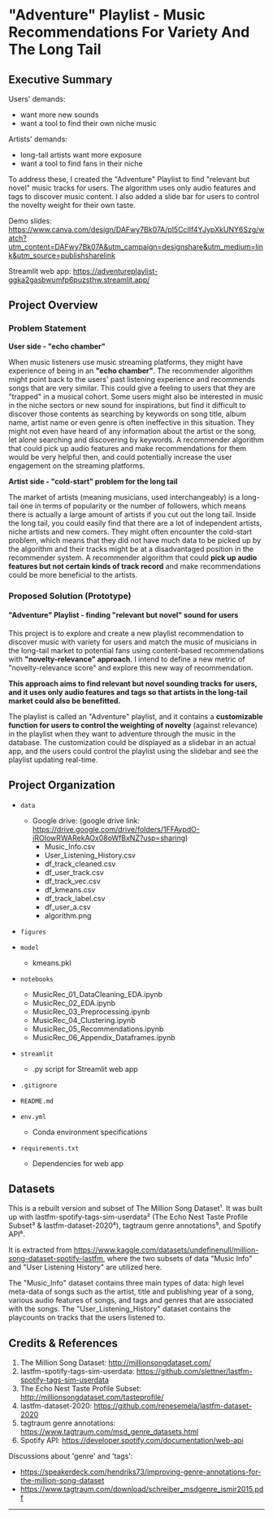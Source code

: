 # "Adventure" Playlist - Music Recommendations For Variety And The Long Tail

## Executive Summary
Users' demands:
- want more new sounds
- want a tool to find their own niche music

Artists' demands:
- long-tail artists want more exposure
- want a tool to find fans in their niche

To address these, I created the "Adventure" Playlist to find "relevant but novel" music tracks for users. The algorithm uses only audio features and tags to discover music content. I also added a slide bar for users to control the novelty weight for their own taste.

Demo slides:
https://www.canva.com/design/DAFwy7Bk07A/pl5CcIIf4YJypXkUNY6Szg/watch?utm_content=DAFwy7Bk07A&utm_campaign=designshare&utm_medium=link&utm_source=publishsharelink

Streamlit web app:
https://adventureplaylist-ggka2gasbwumfp6puzsthw.streamlit.app/


## Project Overview

### Problem Statement

**User side - "echo chamber"**

When music listeners use music streaming platforms, they might have experience of being in an **"echo chamber"**. The recommender algorithm might point back to the users' past listening experience and recommends songs that are very similar. This could give a feeling to users that they are "trapped" in a musical cohort. Some users might also be interested in music in the niche sectors or new sound for inspirations, but find it difficult to discover those contents as searching by keywords on song title, album name, artist name or even genre is often ineffective in this situation. They might not even have heard of any information about the artist or the song, let alone searching and discovering by keywords. A recommender algorithm that could pick up audio features and make recommendations for them would be very helpful then, and could potentially increase the user engagement on the streaming platforms.

**Artist side - "cold-start" problem for the long tail**

The market of artists (meaning musicians, used interchangeably) is a long-tail one in terms of popularity or the number of followers, which means there is actually a large amount of artists if you cut out the long tail. Inside the long tail, you could easily find that there are a lot of independent artists, niche artists and new comers. They might often encounter the cold-start problem, which means that they did not have much data to be picked up by the algorithm and their tracks might be at a disadvantaged position in the recommender system. A recommender algorithm that could **pick up audio features but not certain kinds of track record** and make recommendations could be more beneficial to the artists.

### Proposed Solution (Prototype)

#### "Adventure" Playlist - finding "relevant but novel" sound for users

This project is to explore and create a new playlist recommendation to discover music with variety for users and match the music of musicians in the long-tail market to potential fans using content-based recommendations with **"novelty-relevance" approach**. I intend to define a new metric of "novelty-relevance score" and explore this new way of recommendation.

**This approach aims to find relevant but novel sounding tracks for users, and it uses only audio features and tags so that artists in the long-tail market could also be benefitted.**

The playlist is called an "Adventure" playlist, and it contains a **customizable function for users to control the weighting of novelty** (against relevance) in the playlist when they want to adventure through the music in the database. The customization could be displayed as a slidebar in an actual app, and the users could control the playlist using the slidebar and see the playlist updating real-time.


## Project Organization

* `data`
    - Google drive: (google drive link: https://drive.google.com/drive/folders/1FFAypdO-jROIowRWARekAOx08oWfBxNZ?usp=sharing)
        - Music_Info.csv
        - User_Listening_History.csv
        - df_track_cleaned.csv
        - df_user_track.csv
        - df_track_vec.csv
        - df_kmeans.csv
        - df_track_label.csv
        - df_user_a.csv
        - algorithm.png

* `figures`

* `model`
    - kmeans.pkl

* `notebooks`
    - MusicRec_01_DataCleaning_EDA.ipynb
    - MusicRec_02_EDA.ipynb
    - MusicRec_03_Preprocessing.ipynb
    - MusicRec_04_Clustering.ipynb
    - MusicRec_05_Recommendations.ipynb
    - MusicRec_06_Appendix_Dataframes.ipynb

* `streamlit`
    - .py script for Streamlit web app

* `.gitignore`

* `README.md`

* `env.yml`
    - Conda environment specifications

* `requirements.txt`
    - Dependencies for web app


## Datasets

This is a rebuilt version and subset of The Million Song Dataset¹. It was built up with lastfm-spotify-tags-sim-userdata² (The Echo Nest Taste Profile Subset³ & lastfm-dataset-2020⁴), tagtraum genre annotations⁵, and Spotify API⁶.

It is extracted from https://www.kaggle.com/datasets/undefinenull/million-song-dataset-spotify-lastfm, where the two subsets of data "Music Info" and "User Listening History" are utilized here.

The "Music_Info" dataset contains three main types of data: high level meta-data of songs such as the artist, title and publishing year of a song, various audio features of songs, and tags and genres that are associated with the songs. The "User_Listening_History" dataset contains the playcounts on tracks that the users listened to.


## Credits & References

1. The Million Song Dataset: http://millionsongdataset.com/
2. lastfm-spotify-tags-sim-userdata: https://github.com/slettner/lastfm-spotify-tags-sim-userdata
3. The Echo Nest Taste Profile Subset: http://millionsongdataset.com/tasteprofile/
4. lastfm-dataset-2020: https://github.com/renesemela/lastfm-dataset-2020
5. tagtraum genre annotations: https://www.tagtraum.com/msd_genre_datasets.html
6. Spotify API: https://developer.spotify.com/documentation/web-api

Discussions about 'genre' and 'tags':
- https://speakerdeck.com/hendriks73/improving-genre-annotations-for-the-million-song-dataset
- https://www.tagtraum.com/download/schreiber_msdgenre_ismir2015.pdf

--------
